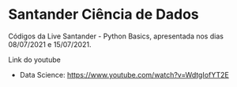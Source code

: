 # Santander Ciência de Dados

Códigos da Live Santander - Python Basics, apresentada nos dias 08/07/2021 e 15/07/2021.

Link do youtube
- Data Science: https://www.youtube.com/watch?v=WdtgIofYT2E
